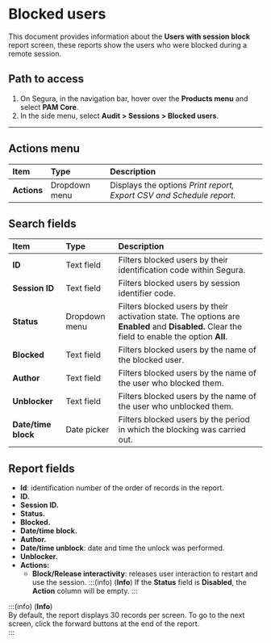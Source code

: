 # Blocked users

This document provides information about the **Users with session block** report screen, these reports show the users who were blocked during a remote session.

## Path to access

1. On Segura, in the navigation bar, hover over the **Products menu** and select **PAM Core**. 
2. In the side menu, select **Audit > Sessions > Blocked users**.

---
## Actions menu

| **Item**  | **Type** | **Description** |
| :---- | :---- | :---- |
| **Actions** | Dropdown menu | Displays the options *Print report, Export CSV and Schedule report.* |

## Search fields

| **Item** | **Type** | **Description** |
| :---- | :---- | :---- |
| **ID** | Text field | Filters blocked users by their identification code within Segura. |
| **Session ID** | Text field | Filters blocked users by session identifier code. |
| **Status** | Dropdown menu | Filters blocked users by their activation state. The options are **Enabled** and **Disabled.** Clear the field to enable the option **All**. |
| **Blocked** | Text field | Filters blocked users by the name of the blocked user. |
| **Author** | Text field | Filters blocked users by the name of the user who blocked them. |
| **Unblocker** | Text field | Filters blocked users by the name of the user who unblocked them. |
| **Date/time block** | Date picker | Filters blocked users by the period in which the blocking was carried out. |

## Report fields

* **Id**: identification number of the order of records in the report.  
* **ID.**  
* **Session ID.**  
* **Status.**  
* **Blocked.**  
* **Date/time block.**  
* **Author.**  
* **Date/time unblock**: date and time the unlock was performed.  
* **Unblocker.**  
* **Actions:**  
  * **Block/Release interactivity**: releases user interaction to restart and use the session.
    :::(info) (**Info**)
    If the **Status** field is **Disabled**, the **Action** column will be empty.
    :::

:::(info) (**Info**)  
By default, the report displays 30 records per screen. To go to the next screen, click the forward buttons at the end of the report.  
:::